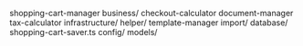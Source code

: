 shopping-cart-manager
business/
    checkout-calculator
    document-manager
    tax-calculator
infrastructure/
    helper/
        template-manager
        import/
    database/
        shopping-cart-saver.ts
    config/
    models/
